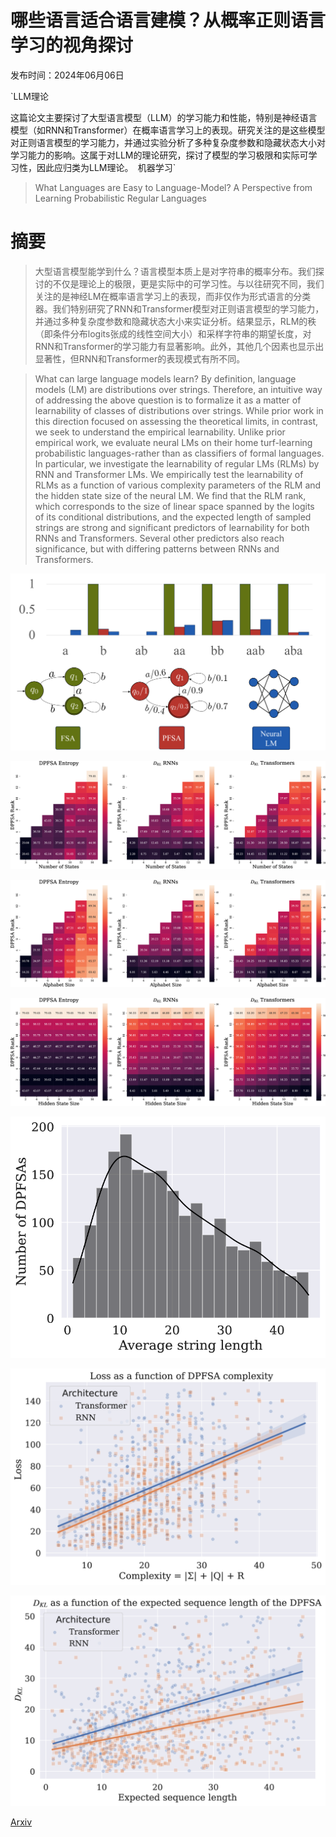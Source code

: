 # 哪些语言适合语言建模？从概率正则语言学习的视角探讨

发布时间：2024年06月06日

`LLM理论

这篇论文主要探讨了大型语言模型（LLM）的学习能力和性能，特别是神经语言模型（如RNN和Transformer）在概率语言学习上的表现。研究关注的是这些模型对正则语言模型的学习能力，并通过实验分析了多种复杂度参数和隐藏状态大小对学习能力的影响。这属于对LLM的理论研究，探讨了模型的学习极限和实际可学习性，因此应归类为LLM理论。` `机器学习`

> What Languages are Easy to Language-Model? A Perspective from Learning Probabilistic Regular Languages

# 摘要

> 大型语言模型能学到什么？语言模型本质上是对字符串的概率分布。我们探讨的不仅是理论上的极限，更是实际中的可学习性。与以往研究不同，我们关注的是神经LM在概率语言学习上的表现，而非仅作为形式语言的分类器。我们特别研究了RNN和Transformer模型对正则语言模型的学习能力，并通过多种复杂度参数和隐藏状态大小来实证分析。结果显示，RLM的秩（即条件分布logits张成的线性空间大小）和采样字符串的期望长度，对RNN和Transformer的学习能力有显著影响。此外，其他几个因素也显示出显著性，但RNN和Transformer的表现模式有所不同。

> What can large language models learn? By definition, language models (LM) are distributions over strings. Therefore, an intuitive way of addressing the above question is to formalize it as a matter of learnability of classes of distributions over strings. While prior work in this direction focused on assessing the theoretical limits, in contrast, we seek to understand the empirical learnability. Unlike prior empirical work, we evaluate neural LMs on their home turf-learning probabilistic languages-rather than as classifiers of formal languages. In particular, we investigate the learnability of regular LMs (RLMs) by RNN and Transformer LMs. We empirically test the learnability of RLMs as a function of various complexity parameters of the RLM and the hidden state size of the neural LM. We find that the RLM rank, which corresponds to the size of linear space spanned by the logits of its conditional distributions, and the expected length of sampled strings are strong and significant predictors of learnability for both RNNs and Transformers. Several other predictors also reach significance, but with differing patterns between RNNs and Transformers.

![哪些语言适合语言建模？从概率正则语言学习的视角探讨](../../../paper_images/2406.04289/x1.png)

![哪些语言适合语言建模？从概率正则语言学习的视角探讨](../../../paper_images/2406.04289/x2.png)

![哪些语言适合语言建模？从概率正则语言学习的视角探讨](../../../paper_images/2406.04289/x3.png)

![哪些语言适合语言建模？从概率正则语言学习的视角探讨](../../../paper_images/2406.04289/x4.png)

![哪些语言适合语言建模？从概率正则语言学习的视角探讨](../../../paper_images/2406.04289/x5.png)

![哪些语言适合语言建模？从概率正则语言学习的视角探讨](../../../paper_images/2406.04289/x6.png)

![哪些语言适合语言建模？从概率正则语言学习的视角探讨](../../../paper_images/2406.04289/x7.png)

[Arxiv](https://arxiv.org/abs/2406.04289)